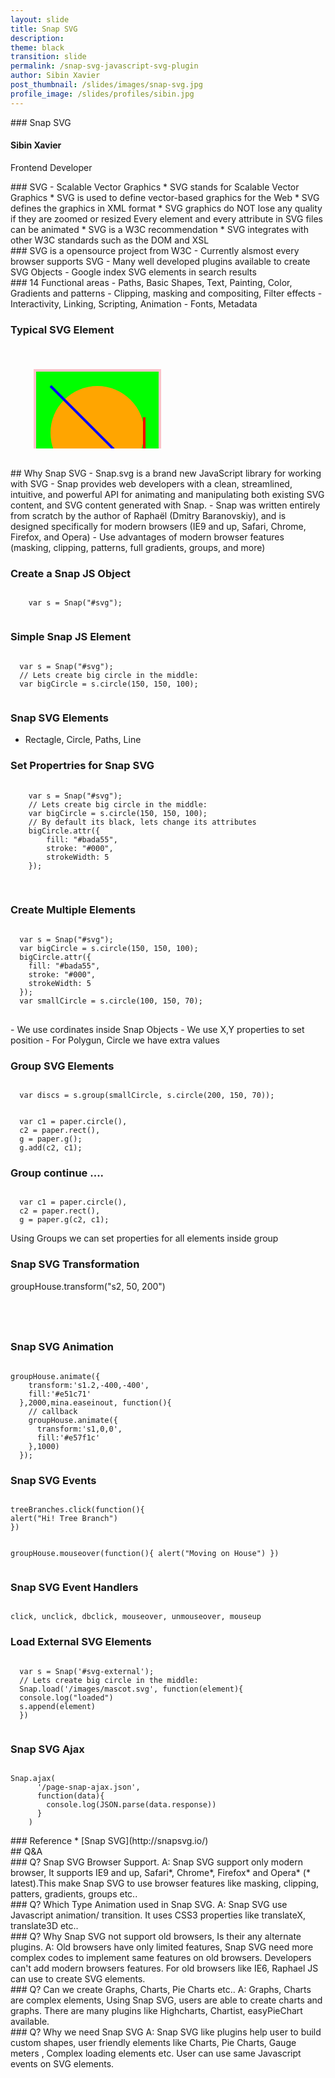 ```yaml
---
layout: slide
title: Snap SVG
description:
theme: black
transition: slide
permalink: /snap-svg-javascript-svg-plugin
author: Sibin Xavier
post_thumbnail: /slides/images/snap-svg.jpg
profile_image: /slides/profiles/sibin.jpg
---
```


<section data-markdown>
### Snap SVG
</section>

<section data-markdown>
  <h4>Sibin Xavier</h4>
  <p>
    Frontend Developer
  </p>
</section>
<section data-markdown>
  ### SVG - Scalable Vector Graphics
  * SVG stands for Scalable Vector Graphics
  * SVG is used to define vector-based graphics for the Web
  * SVG defines the graphics in XML format
  * SVG graphics do NOT lose any quality if they are zoomed or resized
Every element and every attribute in SVG files can be animated
  * SVG is a W3C recommendation
  * SVG integrates with other W3C standards such as the DOM and XSL
</section>
<section data-markdown>
  ### SVG is a opensource project from W3C
  - Currently alsmost every browser supports SVG
  - Many well developed plugins available to create SVG Objects
  - Google index SVG elements in search results
</section>
<section data-markdown>
  ### 14 Functional areas
  - Paths, Basic Shapes, Text, Painting, Color, Gradients and patterns
  - Clipping, masking and compositing, Filter effects
  - Interactivity, Linking, Scripting, Animation
  - Fonts, Metadata
</section>
<section>
  <h3> Typical SVG Element</h3>
  <pre><code>
  <svg xmlns="http://www.w3.org/2000/svg" version="1.1">
    <rect x="25" y="25" width="200" height="200" fill="lime"
    stroke-width="4" stroke="pink" />
    <circle cx="125" cy="125" r="75" fill="orange" />
    <polyline points="50,150 50,200 200,200 200,100" stroke="red"
    stroke-width="4" fill="none" />
    <line x1="50" y1="50" x2="200" y2="200" stroke="blue" stroke-width="4" />
  </svg>
  </code></pre>
</section>
<section data-markdown>
  ## Why Snap SVG
  - Snap.svg is a brand new JavaScript library for working with SVG
  - Snap provides web developers with a clean, streamlined, intuitive, and powerful API for animating and manipulating both existing SVG content, and SVG content generated with Snap.
  -  Snap was written entirely from scratch by the author of Raphaël (Dmitry Baranovskiy), and is designed specifically for modern browsers (IE9 and up, Safari, Chrome, Firefox, and Opera)
  - Use advantages of modern browser features (masking, clipping, patterns, full gradients, groups, and more)
</section>
<section>
  <h3> Create a Snap JS Object </h3>
  <pre><code>
    var s = Snap("#svg");
  </code></pre>
</section>
<section>
  <h3>Simple Snap JS Element </h3>
  <pre><code>
  var s = Snap("#svg");
  // Lets create big circle in the middle:
  var bigCircle = s.circle(150, 150, 100);
  </code></pre>
</section>
<section>
  <h3>Snap SVG Elements</h3>
  <ul>
    <li> Rectagle, Circle, Paths, Line </li>
  </ul>
</section>
<section>
  <h3> Set Propertries for Snap SVG </h3>
  <pre>
  <code>
    var s = Snap("#svg");
    // Lets create big circle in the middle:
    var bigCircle = s.circle(150, 150, 100);
    // By default its black, lets change its attributes
    bigCircle.attr({
        fill: "#bada55",
        stroke: "#000",
        strokeWidth: 5
    });
  </code>
  </pre>

</section>
<section>
<h3>Create Multiple Elements </h3>
<pre>
<code>
  var s = Snap("#svg");
  var bigCircle = s.circle(150, 150, 100);
  bigCircle.attr({
    fill: "#bada55",
    stroke: "#000",
    strokeWidth: 5
  });
  var smallCircle = s.circle(100, 150, 70);
</code>
</pre>
</section>
<section data-markdown>
- We use cordinates inside Snap Objects
- We use X,Y properties to set position
- For Polygun, Circle we have extra values
</section>

<section>
<h3>Group SVG Elements</h3>
<pre><code>
  var discs = s.group(smallCircle, s.circle(200, 150, 70));
</code></pre>
<pre><code>
  var c1 = paper.circle(),
  c2 = paper.rect(),
  g = paper.g();
  g.add(c2, c1);
</code></pre>
</section>
<section>
<h3> Group continue ....</h3>
<pre><code>
  var c1 = paper.circle(),
  c2 = paper.rect(),
  g = paper.g(c2, c1);
</code></pre>
Using Groups we can set properties for all elements inside group
</section>

<section>
<h3> Snap SVG Transformation </h3>
 groupHouse.transform("s2, 50, 200")
<pre><code>

</code></pre>

</section>

<section>
<h3> Snap SVG Animation </h3>

<pre><code>
groupHouse.animate({
    transform:'s1.2,-400,-400',
    fill:'#e51c71'
  },2000,mina.easeinout, function(){
    // callback
    groupHouse.animate({
      transform:'s1,0,0',
      fill:'#e57f1c'
    },1000)
  });
</code></pre>

</section>
<section>
<h3>Snap SVG Events</h3>
<pre><code>
treeBranches.click(function(){
alert("Hi! Tree Branch")
})

groupHouse.mouseover(function(){
alert("Moving on House")
})
</code></pre>
</section>
<section>
<h3>Snap SVG Event Handlers</h3>
<pre><code>
click, unclick, dbclick, mouseover, unmouseover, mouseup
</code></pre>
</section>

<section>
  <h3> Load External SVG Elements </h3>
  <pre><code>
  var s = Snap('#svg-external');
  // Lets create big circle in the middle:
  Snap.load('/images/mascot.svg', function(element){
  console.log("loaded")
  s.append(element)
  })
  </code></pre>
</section>

<section>
<h3>Snap SVG Ajax</h3>
<pre><code>
Snap.ajax(
      '/page-snap-ajax.json',
      function(data){
        console.log(JSON.parse(data.response))
      }
    )
</code></pre>

</section>
<section data-markdown>
### Reference
* [Snap SVG](http://snapsvg.io/)
</section>
<section data-markdown>
## Q&A
</section>
<section data-markdown>
### Q? Snap SVG Browser Support.
A: Snap SVG support only modern browser, It supports IE9 and up, Safari*, Chrome*, Firefox* and Opera* (* latest).This make Snap SVG to use browser features like masking, clipping, patters, gradients, groups etc..
</section>
<section data-markdown>
### Q? Which Type Animation used in Snap SVG.
A: Snap SVG use Javascript animation/ transition. It uses CSS3 properties like translateX, translate3D etc..
</section>
<section data-markdown>
### Q?  Why Snap SVG not support old browsers, Is their any alternate plugins.
A: Old browsers have only limited features, Snap SVG need more complex codes to implement same features on old browsers. Developers can't add modern browsers features. For old browsers like IE6, Raphael JS can use to create
SVG elements.
</section>
<section data-markdown>
### Q? Can we create Graphs, Charts, Pie Charts etc..
A: Graphs, Charts are complex elements, Using Snap SVG, users are able to create charts and graphs. There are many plugins like Highcharts, Chartist, easyPieChart available.
</section>
<section data-markdown>
### Q? Why we need Snap SVG
A: Snap SVG like plugins help user to build custom shapes, user friendly elements like Charts, Pie Charts, Gauge meters , Complex loading elements etc. User can use same Javascript events on SVG elements.
</section>
